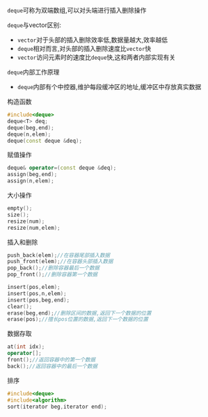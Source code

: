 `deque`可称为双端数组,可以对头端进行插入删除操作

`deque`与vector区别:

* `vector`对于头部的插入删除效率低,数据量越大,效率越低
* `deque`相对而言,对头部的插入删除速度比`vector`快
* `vector`访问元素时的速度比`deque`快,这和两者内部实现有关

`deque`内部工作原理

* `deque`内部有个中控器,维护每段缓冲区的地址,缓冲区中存放真实数据

构造函数

```cpp
#include<deque>
deque<T> deq;
deque(beg,end);
deque(n,elem);
deque(const deque &deq);
```

赋值操作

```cpp
deque& operator=(const deque &deq);
assign(beg,end);
assign(n,elem);
```

大小操作

```cpp
empty();
size();
resize(num);
resize(num,elem);
```

插入和删除

```cpp
push_back(elem);//在容器尾部插入数据
push_front(elem);//在容器头部插入数据
pop_back();//删除容器最后一个数据
pop_front();//删除容器第一个数据

insert(pos,elem);
insert(pos,n,elem);
insert(pos,beg,end);
clear();
erase(beg,end);//删除区间的数据,返回下一个数据的位置
erase(pos);//擅长pos位置的数据,返回下一个数据的位置
```

数据存取

```cpp
at(int idx);
operator[];
front();//返回容器中的第一个数据
back();//返回容器中的最后一个数据
```

排序

```cpp
#include<deque>
#include<algorithm>
sort(iterator beg,iterator end);
```

